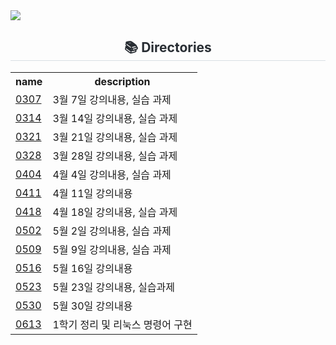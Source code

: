 <img src="https://capsule-render.vercel.app/api?type=waving&color=gradient&height=180&section=header&text=2025%20Web%20Programming&fontAlignY=45&fontSize=50" />

<div align="center">
    <h2 style="border-bottom: 1px solid #d8dee4; color: #282d33;"> 📚 Directories </h2>
    <table style="width='100%';">
      <tr>
        <th>name</th>
        <th>description</th>
      </tr>
      <tr>
        <td><a href='https://github.com/02-wooki/2025-systemprogramming/tree/main/0307'>0307</a></td>
        <td>3월 7일 강의내용, 실습 과제</td>
      </tr>
      <tr>
        <td><a href='https://github.com/02-wooki/2025-systemprogramming/tree/main/0314'>0314</a></td>
        <td>3월 14일 강의내용, 실습 과제</td>
      </tr>
      <tr>
        <td><a href='https://github.com/02-wooki/2025-systemprogramming/tree/main/0321'>0321</a></td>
        <td>3월 21일 강의내용, 실습 과제</td>
      </tr>
      <tr>
        <td><a href='https://github.com/02-wooki/2025-systemprogramming/tree/main/0328'>0328</a></td>
        <td>3월 28일 강의내용, 실습 과제</td>
      </tr>
      <tr>
        <td><a href='https://github.com/02-wooki/2025-systemprogramming/tree/main/0404'>0404</a></td>
        <td>4월 4일 강의내용, 실습 과제</td>
      </tr>
      <tr>
        <td><a href='https://github.com/02-wooki/2025-systemprogramming/tree/main/0411'>0411</a></td>
        <td>4월 11일 강의내용</td>
      </tr>
      <tr>
        <td><a href='https://github.com/02-wooki/2025-systemprogramming/tree/main/0418'>0418</a></td>
        <td>4월 18일 강의내용, 실습 과제</td>
      </tr>
      <tr>
        <td><a href='https://github.com/02-wooki/2025-systemprogramming/tree/main/0502'>0502</a></td>
        <td>5월 2일 강의내용, 실습 과제</td>
      </tr>
      <tr>
        <td><a href='https://github.com/02-wooki/2025-systemprogramming/tree/main/0509'>0509</a></td>
        <td>5월 9일 강의내용, 실습 과제</td>
      </tr>
      <tr>
        <td><a href='https://github.com/02-wooki/2025-systemprogramming/tree/main/0516'>0516</a></td>
        <td>5월 16일 강의내용</td>
      </tr>
      <tr>
        <td><a href='https://github.com/02-wooki/2025-systemprogramming/tree/main/0523'>0523</a></td>
        <td>5월 23일 강의내용, 실습과제</td>
      </tr>
      <tr>
        <td><a href='https://github.com/02-wooki/2025-systemprogramming/tree/main/0530'>0530</a></td>
        <td>5월 30일 강의내용</td>
      </tr>
      <tr>
        <td><a href='https://github.com/02-wooki/2025-systemprogramming/tree/main/0613'>0613</a></td>
        <td>1학기 정리 및 리눅스 명령어 구현</td>
      </tr>
    </table>
</div>